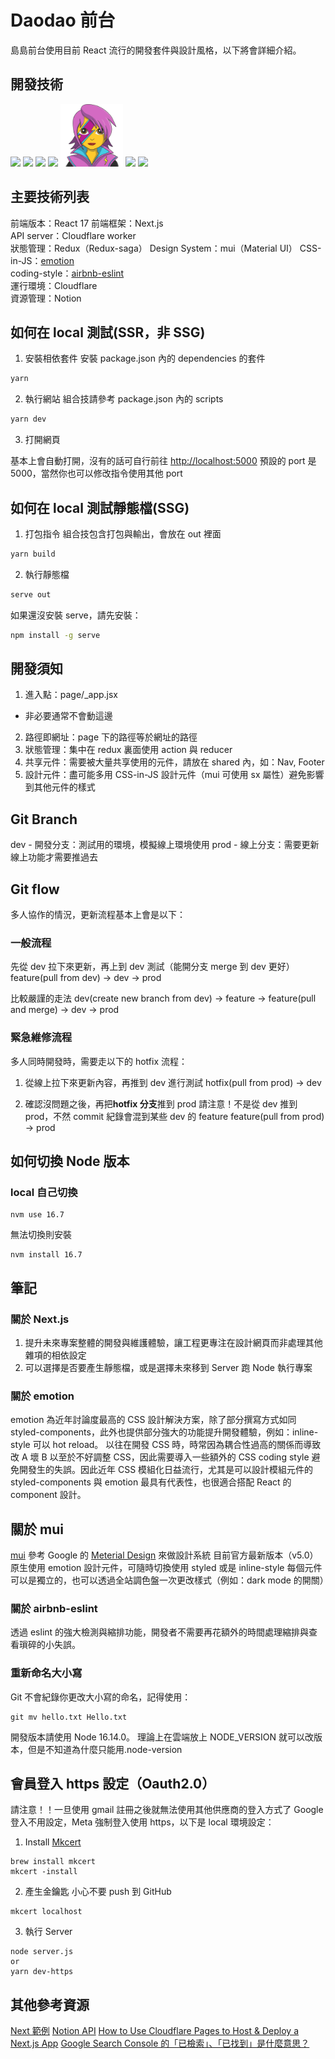# Daodao 前台

島島前台使用目前 React 流行的開發套件與設計風格，以下將會詳細介紹。

## 開發技術

<p float="left" margin="10px">
  <img src="https://upload.wikimedia.org/wikipedia/commons/thumb/8/8e/Nextjs-logo.svg/1200px-Nextjs-logo.svg.png" height="100px"> 
  <img src="https://upload.wikimedia.org/wikipedia/commons/thumb/a/a7/React-icon.svg/1200px-React-icon.svg.png" height="100px"> 
  <img src="https://redux-saga.js.org/img/Redux-Saga-Logo.png" height="100px"> 
  <img src="https://mui.com/static/logo.png" height="100px"> 
  <img src="https://raw.githubusercontent.com/emotion-js/emotion/main/emotion.png" height="100px"> 
  <img src="https://upload.wikimedia.org/wikipedia/commons/4/45/Notion_app_logo.png" height="100px"> 
  <img src="https://i.imgur.com/A2XaNqc.png" height="100px"> 
</p>

## 主要技術列表

前端版本：React 17
前端框架：Next.js  
API server：Cloudflare worker  
狀態管理：Redux（Redux-saga）
Design System：mui（Material UI）
CSS-in-JS：[emotion](https://emotion.sh/docs/introduction)  
coding-style：[airbnb-eslint](https://github.com/airbnb/javascript)  
運行環境：Cloudflare  
資源管理：Notion

## 如何在 local 測試(SSR，非 SSG)

1. 安裝相依套件
   安裝 package.json 內的 dependencies 的套件

```bash
yarn
```

2. 執行網站
   組合技請參考 package.json 內的 scripts

```bash
yarn dev
```

3. 打開網頁

基本上會自動打開，沒有的話可自行前往 [http://localhost:5000](http://localhost:5000)
預設的 port 是 5000，當然你也可以修改指令使用其他 port

## 如何在 local 測試靜態檔(SSG)

1. 打包指令
   組合技包含打包與輸出，會放在 out 裡面

```bash
yarn build
```

2. 執行靜態檔

```bash
serve out
```

如果還沒安裝 serve，請先安裝：

```bash
npm install -g serve
```

## 開發須知

1. 進入點：page/\_app.jsx

- 非必要通常不會動這邊

2. 路徑即網址：page 下的路徑等於網址的路徑
3. 狀態管理：集中在 redux 裏面使用 action 與 reducer
4. 共享元件：需要被大量共享使用的元件，請放在 shared 內，如：Nav, Footer
5. 設計元件：盡可能多用 CSS-in-JS 設計元件（mui 可使用 sx 屬性）避免影響到其他元件的樣式

## Git Branch

dev - 開發分支：測試用的環境，模擬線上環境使用
prod - 線上分支：需要更新線上功能才需要推過去

## Git flow

多人協作的情況，更新流程基本上會是以下：

### 一般流程

先從 dev 拉下來更新，再上到 dev 測試（能開分支 merge 到 dev 更好）
feature(pull from dev) -> dev -> prod

比較嚴謹的走法
dev(create new branch from dev) -> feature -> feature(pull and merge) -> dev -> prod

### 緊急維修流程

多人同時開發時，需要走以下的 hotfix 流程：

1. 從線上拉下來更新內容，再推到 dev 進行測試
   hotfix(pull from prod) -> dev

2. 確認沒問題之後，再把**hotfix 分支**推到 prod
   請注意！不是從 dev 推到 prod，不然 commit 紀錄會混到某些 dev 的 feature
   feature(pull from prod) -> prod

## 如何切換 Node 版本

### local 自己切換

```
nvm use 16.7
```

無法切換則安裝

```
nvm install 16.7
```

## 筆記

### 關於 Next.js

1. 提升未來專案整體的開發與維護體驗，讓工程更專注在設計網頁而非處理其他雜項的相依設定
2. 可以選擇是否要產生靜態檔，或是選擇未來移到 Server 跑 Node 執行專案

### 關於 emotion

emotion 為近年討論度最高的 CSS 設計解決方案，除了部分撰寫方式如同 styled-components，此外也提供部分強大的功能提升開發體驗，例如：inline-style 可以 hot reload。
以往在開發 CSS 時，時常因為耦合性過高的關係而導致改 A 壞 B 以至於不好調整 CSS，因此需要導入一些額外的 CSS coding style 避免開發生的失誤。因此近年 CSS 模組化日益流行，尤其是可以設計模組元件的 styled-components 與 emotion 最具有代表性，也很適合搭配 React 的 component 設計。

## 關於 mui

[mui](https://mui.com/) 參考 Google 的 [Meterial Design](https://material-design.hexschool.io/guide/) 來做設計系統
目前官方最新版本（v5.0）原生使用 emotion 設計元件，可隨時切換使用 styled 或是 inline-style
每個元件可以是獨立的，也可以透過全站調色盤一次更改樣式（例如：dark mode 的開關）

### 關於 airbnb-eslint

透過 eslint 的強大檢測與縮排功能，開發者不需要再花額外的時間處理縮排與查看瑣碎的小失誤。

### 重新命名大小寫

Git 不會紀錄你更改大小寫的命名，記得使用：

```
git mv hello.txt Hello.txt
```

開發版本請使用 Node 16.14.0。
理論上在雲端放上 NODE_VERSION 就可以改版本，但是不知道為什麼只能用.node-version

## 會員登入 https 設定（Oauth2.0）

請注意！！一旦使用 gmail 註冊之後就無法使用其他供應商的登入方式了
Google 登入不用設定，Meta 強制登入使用 https，以下是 local 環境設定：

1. Install [Mkcert](https://github.com/FiloSottile/mkcert)

```
brew install mkcert
mkcert -install
```

2. 產生金鑰匙
   小心不要 push 到 GitHub

```
mkcert localhost
```

3. 執行 Server

```
node server.js
or
yarn dev-https
```

## 其他參考資源

[Next 範例](https://github.com/vercel/next.js/tree/canary/examples/api-routes-rest/pages)
[Notion API](https://developers.notion.com/docs/working-with-databases)
[How to Use Cloudflare Pages to Host & Deploy a Next.js App](https://spacejelly.dev/posts/how-to-use-cloudflare-pages-to-host-deploy-a-next-js-app/)
[Google Search Console 的「已檢索」、「已找到」是什麼意思？](https://editor.leonh.space/2022/google-search-console/)
